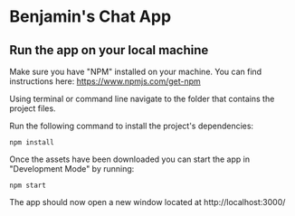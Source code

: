 # Benjamin's Chat App

## Run the app on your local machine

Make sure you have "NPM" installed on your machine. You can find instructions here: https://www.npmjs.com/get-npm

Using terminal or command line navigate to the folder that contains the project files.

Run the following command to install the project's dependencies:
```
npm install
```
 Once the assets have been downloaded you can start the app in "Development Mode" by running:
```
npm start
```
 The app should now open a new window located at http://localhost:3000/